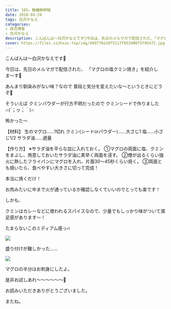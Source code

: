 ```yaml
---
title: 165。鮪鰆鯵鮃鮭
date: 2018-04-28
tags: 白沢かなえ
categories: 
- 成员博客
- 白沢かなえ
description: こんばんは〜白沢かなえです🌷今日は、先日のメルマガで配信された、「マグロの塩クミン焼き」を紹介しま〜す🌸あんまり馴染みがない味？なので普段と気分を変えたいな〜...
cover: https://files.zzzhxxx.top/img/499778a18f511ff853d0075f95472.jpg 
---
```









こんばんは〜白沢かなえです🌷



今日は、先日のメルマガで配信された、
「マグロの塩クミン焼き」を紹介しま〜す🌸





あんまり馴染みがない味？なので
普段と気分を変えたいな〜というときにどうぞ🌸








そういえば
クミンパウダーが行方不明だったので
クミンシードで作りました∩(´；ヮ；｀)∩

怖かった〜











【材料】
生のマグロ……1切れ
クミン(シードorパウダー)……大さじ1
塩……小さじ1/2
サラダ油……適量

【作り方】
※サラダ油を平らな皿に入れておく。
①マグロの両面に塩、クミンをまぶし、用意しておいたサラダ油に素早く両面を浸す。
②煙が出るくらい強火に熱したフライパンにマグロを入れ、片面30〜45秒くらい焼く。
③両面とも焼いたら、食べやすい大きさに切って完成！









本当に焼くだけ！

お肉みたいに中まで火が通っているか確認しなくていいのでとっても楽です！




しかも、

クミンはカレーなどに使われるスパイスなので、少量でもしっかり味がついて満足感があります〜！









たまらないこのミディアム感っ🔥

![](https://files.zzzhxxx.top/img/499778a18f511ff853d0075f95472.jpg)


盛り付けが難しかった……








![](https://files.zzzhxxx.top/img/499778a18f511ff853d0075f95472-01.jpg)



マグロの半分はお刺身にしたよ。











是非お試しあれ〜〜〜〜〜〜🌸













お読みいただきありがとうございました。


またね。


